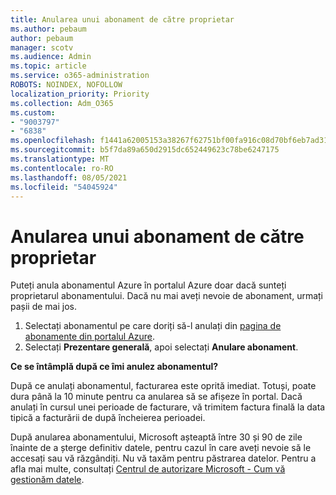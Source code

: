 ```yaml
---
title: Anularea unui abonament de către proprietar
ms.author: pebaum
author: pebaum
manager: scotv
ms.audience: Admin
ms.topic: article
ms.service: o365-administration
ROBOTS: NOINDEX, NOFOLLOW
localization_priority: Priority
ms.collection: Adm_O365
ms.custom:
- "9003797"
- "6838"
ms.openlocfilehash: f1441a62005153a38267f62751bf00fa916c08d70bf6eb7ad31135a262bd5363
ms.sourcegitcommit: b5f7da89a650d2915dc652449623c78be6247175
ms.translationtype: MT
ms.contentlocale: ro-RO
ms.lasthandoff: 08/05/2021
ms.locfileid: "54045924"
---
```

# <a name="cancellation-of-a-subscription-by-owner"></a>Anularea unui abonament de către proprietar

Puteți anula abonamentul Azure în portalul Azure doar dacă sunteți proprietarul abonamentului. Dacă nu mai aveți nevoie de abonament, urmați pașii de mai jos.

1. Selectați abonamentul pe care doriți să-l anulați din [pagina de abonamente din portalul Azure](https://ms.portal.azure.com/#blade/Microsoft_Azure_Billing/SubscriptionsBlade).
2. Selectați **Prezentare generală**, apoi selectați **Anulare abonament**.

**Ce se întâmplă după ce îmi anulez abonamentul?**

După ce anulați abonamentul, facturarea este oprită imediat. Totuși, poate dura până la 10 minute pentru ca anularea să se afișeze în portal. Dacă anulați în cursul unei perioade de facturare, vă trimitem factura finală la data tipică a facturării de după încheierea perioadei.

După anularea abonamentului, Microsoft așteaptă între 30 și 90 de zile înainte de a șterge definitiv datele, pentru cazul în care aveți nevoie să le accesați sau vă răzgândiți. Nu vă taxăm pentru păstrarea datelor. Pentru a afla mai multe, consultați [Centrul de autorizare Microsoft - Cum vă gestionăm datele](https://www.microsoft.com/trust-center/privacy/data-management#leave).


